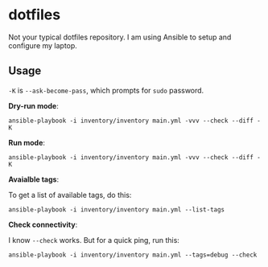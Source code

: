 # dotfiles

Not your typical dotfiles repository. I am using Ansible to setup and
configure my laptop.

## Usage

``-K`` is ``--ask-become-pass``, which prompts for ``sudo`` password.

**Dry-run mode**:

```shell
ansible-playbook -i inventory/inventory main.yml -vvv --check --diff -K

```

**Run mode**:

```shell
ansible-playbook -i inventory/inventory main.yml -vvv --check --diff -K

```

**Avaialble tags**:

To get a list of available tags, do this:

```shell
ansible-playbook -i inventory/inventory main.yml --list-tags

```

**Check connectivity**:

I know ``--check`` works. But for a quick ping, run this:

```shell
ansible-playbook -i inventory/inventory main.yml --tags=debug --check

```
